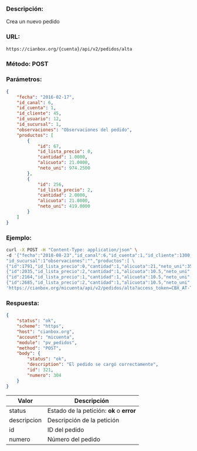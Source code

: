 ### Descripción:

Crea un nuevo pedido

### URL:

`https://cianbox.org/{cuenta}/api/v2/pedidos/alta`

### Método: POST

### Parámetros:
```json
{
    "fecha": "2016-02-17",
    "id_canal": 6,
    "id_cuenta": 1,
    "id_cliente": 45,
    "id_usuario": 12,
    "id_sucursal": 1,
    "observaciones": "Observaciones del pedido",
    "productos": [
        {
            "id": 67,
            "id_lista_precio": 0,
            "cantidad": 1.0000,
            "alicuota": 21.0000,
            "neto_uni": 974.2500
        },
        {
            "id": 256,
            "id_lista_precio": 2,
            "cantidad": 2.0000,
            "alicuota": 21.0000,
            "neto_uni": 419.0000
        }
    ]
}
```

### Ejemplo:
```bash
curl -X POST -H "Content-Type: application/json" \
-d '{"fecha":"2018-08-23","id_canal":6,"id_cuenta":1,"id_cliente":1300,"id_usuario":41, \
"id_sucursal":1"observaciones":"","productos":[ \
{"id":1791,"id_lista_precio":0,"cantidad":1,"alicuota":21,"neto_uni":350}, \
{"id":2035,"id_lista_precio":2,"cantidad":1,"alicuota":10.5,"neto_uni":284.3116}, \
{"id":2164,"id_lista_precio":1,"cantidad":1,"alicuota":10.5,"neto_uni":1550.5638}, \
{"id":2685,"id_lista_precio":2,"cantidad":1,"alicuota":10.5,"neto_uni":1803.2}]}' \
'https://cianbox.org/micuenta/api/v2/pedidos/alta?access_token=CBX_AT-TcIHdWOvdpIMNsXG...'
```
### Respuesta:
```json
{
    "status": "ok",
    "scheme": "https",
    "host": "cianbox.org",
    "account": "micuenta",
    "module": "pv_pedidos",
    "method": "POST",
    "body": {
        "status": "ok",
        "description": "El pedido se cargó correctamente",
        "id": 321,
        "numero": 304
    }
}
```
|Valor         |Descripción |
|--------------|------------|
|status        |Estado de la petición: **ok** o **error**|
|descripcion   |Descripción de la petición|
|id            |ID del pedido|
|numero        |Número del pedido|